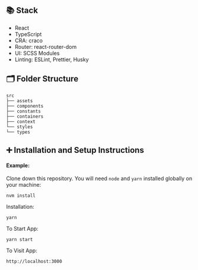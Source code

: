 ## 📚 Stack

- React
- TypeScript
- CRA: craco
- Router: react-router-dom
- UI: SCSS Modules
- Linting: ESLint, Prettier, Husky

## 🗂 Folder Structure

```
src
├── assets
├── components
├── constants
├── containers
├── context
└── styles
└── types
```

## ➕ Installation and Setup Instructions

#### Example:

Clone down this repository. You will need `node` and `yarn` installed globally on your machine:

`nvm install`

Installation:

`yarn`

To Start App:

`yarn start`

To Visit App:

`http://localhost:3000`
